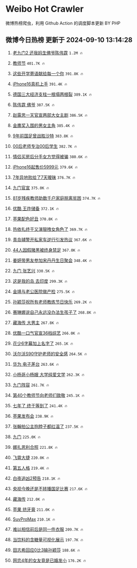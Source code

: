 # Weibo Hot Crawler 



微博热榜爬虫，利用 Github Action 的调度脚本更新 BY PHP 


## 微博今日热榜 更新于 2024-09-10 13:14:28 
1. [老九门2 还我妈生佛爷陈伟霆](https://s.weibo.com/weibo?q=%E8%80%81%E4%B9%9D%E9%97%A82%20%E8%BF%98%E6%88%91%E5%A6%88%E7%94%9F%E4%BD%9B%E7%88%B7%E9%99%88%E4%BC%9F%E9%9C%86&t=31&band_rank=1&Refer=top) `1.2M 🔥` 

1. [教师节](https://s.weibo.com/weibo?q=%E6%95%99%E5%B8%88%E8%8A%82&t=31&band_rank=2&Refer=top) `401.7K 🔥` 

1. [这些开学寄语献给每一个你](https://s.weibo.com/weibo?q=%23%E8%BF%99%E4%BA%9B%E5%BC%80%E5%AD%A6%E5%AF%84%E8%AF%AD%E7%8C%AE%E7%BB%99%E6%AF%8F%E4%B8%80%E4%B8%AA%E4%BD%A0%23&t=31&band_rank=3&Refer=top) `391.8K 🔥` 

1. [iPhone16真机上手](https://s.weibo.com/weibo?q=iPhone16%E7%9C%9F%E6%9C%BA%E4%B8%8A%E6%89%8B&t=31&band_rank=4&Refer=top) `391.4K 🔥` 

1. [德国三大经济支柱一根塌两根裂](https://s.weibo.com/weibo?q=%23%E5%BE%B7%E5%9B%BD%E4%B8%89%E5%A4%A7%E7%BB%8F%E6%B5%8E%E6%94%AF%E6%9F%B1%E4%B8%80%E6%A0%B9%E5%A1%8C%E4%B8%A4%E6%A0%B9%E8%A3%82%23&t=31&band_rank=5&Refer=top) `389.1K 🔥` 

1. [陈伟霆 佛爷](https://s.weibo.com/weibo?q=%E9%99%88%E4%BC%9F%E9%9C%86%20%E4%BD%9B%E7%88%B7&t=31&band_rank=6&Refer=top) `387.5K 🔥` 

1. [赵露思一天官宣两部大女主剧](https://s.weibo.com/weibo?q=%23%E8%B5%B5%E9%9C%B2%E6%80%9D%E4%B8%80%E5%A4%A9%E5%AE%98%E5%AE%A3%E4%B8%A4%E9%83%A8%E5%A4%A7%E5%A5%B3%E4%B8%BB%E5%89%A7%23&t=31&band_rank=7&Refer=top) `386.5K 🔥` 

1. [金鹰奖入围的男女主角](https://s.weibo.com/weibo?q=%23%E9%87%91%E9%B9%B0%E5%A5%96%E5%85%A5%E5%9B%B4%E7%9A%84%E7%94%B7%E5%A5%B3%E4%B8%BB%E8%A7%92%23&t=31&band_rank=8&Refer=top) `385.4K 🔥` 

1. [9年前国足曾战胜沙特](https://s.weibo.com/weibo?q=%239%E5%B9%B4%E5%89%8D%E5%9B%BD%E8%B6%B3%E6%9B%BE%E6%88%98%E8%83%9C%E6%B2%99%E7%89%B9%23&t=31&band_rank=9&Refer=top) `383.8K 🔥` 

1. [00后老师专治00后学生](https://s.weibo.com/weibo?q=%2300%E5%90%8E%E8%80%81%E5%B8%88%E4%B8%93%E6%B2%BB00%E5%90%8E%E5%AD%A6%E7%94%9F%23&t=31&band_rank=10&Refer=top) `382.7K 🔥` 

1. [情侣买房后分手女方觉得被骗](https://s.weibo.com/weibo?q=%23%E6%83%85%E4%BE%A3%E4%B9%B0%E6%88%BF%E5%90%8E%E5%88%86%E6%89%8B%E5%A5%B3%E6%96%B9%E8%A7%89%E5%BE%97%E8%A2%AB%E9%AA%97%23&t=31&band_rank=11&Refer=top) `380.6K 🔥` 

1. [iPhone16起售价5999元](https://s.weibo.com/weibo?q=%23iPhone16%E8%B5%B7%E5%94%AE%E4%BB%B75999%E5%85%83%23&t=31&band_rank=12&Refer=top) `379.6K 🔥` 

1. [7年异地败给了7天暧昧](https://s.weibo.com/weibo?q=7%E5%B9%B4%E5%BC%82%E5%9C%B0%E8%B4%A5%E7%BB%99%E4%BA%867%E5%A4%A9%E6%9A%A7%E6%98%A7&t=31&band_rank=13&Refer=top) `376.7K 🔥` 

1. [九门官宣](https://s.weibo.com/weibo?q=%23%E4%B9%9D%E9%97%A8%E5%AE%98%E5%AE%A3%23&t=31&band_rank=14&Refer=top) `375.0K 🔥` 

1. [81岁残疾教师助数千户家庭脱离贫困](https://s.weibo.com/weibo?q=%2381%E5%B2%81%E6%AE%8B%E7%96%BE%E6%95%99%E5%B8%88%E5%8A%A9%E6%95%B0%E5%8D%83%E6%88%B7%E5%AE%B6%E5%BA%AD%E8%84%B1%E7%A6%BB%E8%B4%AB%E5%9B%B0%23&t=31&band_rank=15&Refer=top) `374.7K 🔥` 

1. [优酷 王炸储备](https://s.weibo.com/weibo?q=%E4%BC%98%E9%85%B7%20%E7%8E%8B%E7%82%B8%E5%82%A8%E5%A4%87&t=31&band_rank=16&Refer=top) `372.1K 🔥` 

1. [苹果配色好丑](https://s.weibo.com/weibo?q=%E8%8B%B9%E6%9E%9C%E9%85%8D%E8%89%B2%E5%A5%BD%E4%B8%91&t=31&band_rank=17&Refer=top) `370.8K 🔥` 

1. [热依扎终于又演狠拽女角色了](https://s.weibo.com/weibo?q=%E7%83%AD%E4%BE%9D%E6%89%8E%E7%BB%88%E4%BA%8E%E5%8F%88%E6%BC%94%E7%8B%A0%E6%8B%BD%E5%A5%B3%E8%A7%92%E8%89%B2%E4%BA%86&t=31&band_rank=18&Refer=top) `369.7K 🔥` 

1. [青岛辅警开私家车逆行引发热议](https://s.weibo.com/weibo?q=%23%E9%9D%92%E5%B2%9B%E8%BE%85%E8%AD%A6%E5%BC%80%E7%A7%81%E5%AE%B6%E8%BD%A6%E9%80%86%E8%A1%8C%E5%BC%95%E5%8F%91%E7%83%AD%E8%AE%AE%23&t=31&band_rank=19&Refer=top) `367.6K 🔥` 

1. [44人因假赌黑被终身禁足](https://s.weibo.com/weibo?q=%2344%E4%BA%BA%E5%9B%A0%E5%81%87%E8%B5%8C%E9%BB%91%E8%A2%AB%E7%BB%88%E8%BA%AB%E7%A6%81%E8%B6%B3%23&t=31&band_rank=20&Refer=top) `367.0K 🔥` 

1. [姜妍带男友参加宋丹丹生日聚会](https://s.weibo.com/weibo?q=%23%E5%A7%9C%E5%A6%8D%E5%B8%A6%E7%94%B7%E5%8F%8B%E5%8F%82%E5%8A%A0%E5%AE%8B%E4%B8%B9%E4%B8%B9%E7%94%9F%E6%97%A5%E8%81%9A%E4%BC%9A%23&t=31&band_rank=21&Refer=top) `348.4K 🔥` 

1. [九门 张艺兴](https://s.weibo.com/weibo?q=%E4%B9%9D%E9%97%A8%20%E5%BC%A0%E8%89%BA%E5%85%B4&t=31&band_rank=22&Refer=top) `330.5K 🔥` 

1. [这是我的岛 去印度](https://s.weibo.com/weibo?q=%E8%BF%99%E6%98%AF%E6%88%91%E7%9A%84%E5%B2%9B%20%E5%8E%BB%E5%8D%B0%E5%BA%A6&t=31&band_rank=23&Refer=top) `299.3K 🔥` 

1. [金靖与老公医院做产检](https://s.weibo.com/weibo?q=%23%E9%87%91%E9%9D%96%E4%B8%8E%E8%80%81%E5%85%AC%E5%8C%BB%E9%99%A2%E5%81%9A%E4%BA%A7%E6%A3%80%23&t=31&band_rank=24&Refer=top) `275.5K 🔥` 

1. [孙颖莎祝所有老师教练节日快乐](https://s.weibo.com/weibo?q=%23%E5%AD%99%E9%A2%96%E8%8E%8E%E7%A5%9D%E6%89%80%E6%9C%89%E8%80%81%E5%B8%88%E6%95%99%E7%BB%83%E8%8A%82%E6%97%A5%E5%BF%AB%E4%B9%90%23&t=31&band_rank=25&Refer=top) `269.2K 🔥` 

1. [赛琳娜说自己永远没办法生孩子了](https://s.weibo.com/weibo?q=%23%E8%B5%9B%E7%90%B3%E5%A8%9C%E8%AF%B4%E8%87%AA%E5%B7%B1%E6%B0%B8%E8%BF%9C%E6%B2%A1%E5%8A%9E%E6%B3%95%E7%94%9F%E5%AD%A9%E5%AD%90%E4%BA%86%23&t=31&band_rank=26&Refer=top) `268.8K 🔥` 

1. [藏海传 大男主](https://s.weibo.com/weibo?q=%E8%97%8F%E6%B5%B7%E4%BC%A0%20%E5%A4%A7%E7%94%B7%E4%B8%BB&t=31&band_rank=27&Refer=top) `267.8K 🔥` 

1. [优酷一口气官宣36档综艺](https://s.weibo.com/weibo?q=%23%E4%BC%98%E9%85%B7%E4%B8%80%E5%8F%A3%E6%B0%94%E5%AE%98%E5%AE%A336%E6%A1%A3%E7%BB%BC%E8%89%BA%23&t=31&band_rank=28&Refer=top) `266.0K 🔥` 

1. [花少6字幕加上名字了](https://s.weibo.com/weibo?q=%E8%8A%B1%E5%B0%916%E5%AD%97%E5%B9%95%E5%8A%A0%E4%B8%8A%E5%90%8D%E5%AD%97%E4%BA%86&t=31&band_rank=29&Refer=top) `265.1K 🔥` 

1. [沃尔沃S90守护老师的安全感](https://s.weibo.com/weibo?q=%23%E6%B2%83%E5%B0%94%E6%B2%83S90%E5%AE%88%E6%8A%A4%E8%80%81%E5%B8%88%E7%9A%84%E5%AE%89%E5%85%A8%E6%84%9F%23&t=31&band_rank=30&Refer=top) `264.5K 🔥` 

1. [华为 电子茅台](https://s.weibo.com/weibo?q=%E5%8D%8E%E4%B8%BA%20%E7%94%B5%E5%AD%90%E8%8C%85%E5%8F%B0&t=31&band_rank=31&Refer=top) `263.6K 🔥` 

1. [小杨哥小杨嫂 大学纯爱文学](https://s.weibo.com/weibo?q=%E5%B0%8F%E6%9D%A8%E5%93%A5%E5%B0%8F%E6%9D%A8%E5%AB%82%20%E5%A4%A7%E5%AD%A6%E7%BA%AF%E7%88%B1%E6%96%87%E5%AD%A6&t=31&band_rank=32&Refer=top) `262.3K 🔥` 

1. [九门阵容](https://s.weibo.com/weibo?q=%E4%B9%9D%E9%97%A8%E9%98%B5%E5%AE%B9&t=31&band_rank=33&Refer=top) `261.7K 🔥` 

1. [第40个教师节向老师们致敬](https://s.weibo.com/weibo?q=%23%E7%AC%AC40%E4%B8%AA%E6%95%99%E5%B8%88%E8%8A%82%E5%90%91%E8%80%81%E5%B8%88%E4%BB%AC%E8%87%B4%E6%95%AC%23&t=31&band_rank=34&Refer=top) `245.1K 🔥` 

1. [七年了 终于等到了](https://s.weibo.com/weibo?q=%E4%B8%83%E5%B9%B4%E4%BA%86%20%E7%BB%88%E4%BA%8E%E7%AD%89%E5%88%B0%E4%BA%86&t=31&band_rank=35&Refer=top) `241.4K 🔥` 

1. [苹果发布会](https://s.weibo.com/weibo?q=%E8%8B%B9%E6%9E%9C%E5%8F%91%E5%B8%83%E4%BC%9A&t=31&band_rank=36&Refer=top) `238.9K 🔥` 

1. [张翰拍公主抱脖子都红温了](https://s.weibo.com/weibo?q=%E5%BC%A0%E7%BF%B0%E6%8B%8D%E5%85%AC%E4%B8%BB%E6%8A%B1%E8%84%96%E5%AD%90%E9%83%BD%E7%BA%A2%E6%B8%A9%E4%BA%86&t=31&band_rank=37&Refer=top) `237.5K 🔥` 

1. [九门](https://s.weibo.com/weibo?q=%E4%B9%9D%E9%97%A8&t=31&band_rank=38&Refer=top) `225.0K 🔥` 

1. [娜扎恩利合照](https://s.weibo.com/weibo?q=%23%E5%A8%9C%E6%89%8E%E6%81%A9%E5%88%A9%E5%90%88%E7%85%A7%23&t=31&band_rank=39&Refer=top) `221.8K 🔥` 

1. [飞霄大捷](https://s.weibo.com/weibo?q=%23%E9%A3%9E%E9%9C%84%E5%A4%A7%E6%8D%B7%23&t=31&band_rank=40&Refer=top) `220.0K 🔥` 

1. [第五人格](https://s.weibo.com/weibo?q=%E7%AC%AC%E4%BA%94%E4%BA%BA%E6%A0%BC&t=31&band_rank=41&Refer=top) `219.4K 🔥` 

1. [白夜追凶2预告](https://s.weibo.com/weibo?q=%E7%99%BD%E5%A4%9C%E8%BF%BD%E5%87%B62%E9%A2%84%E5%91%8A&t=31&band_rank=42&Refer=top) `218.1K 🔥` 

1. [央视今晚还是不转播国足比赛](https://s.weibo.com/weibo?q=%23%E5%A4%AE%E8%A7%86%E4%BB%8A%E6%99%9A%E8%BF%98%E6%98%AF%E4%B8%8D%E8%BD%AC%E6%92%AD%E5%9B%BD%E8%B6%B3%E6%AF%94%E8%B5%9B%23&t=31&band_rank=43&Refer=top) `217.6K 🔥` 

1. [藏海传](https://s.weibo.com/weibo?q=%E8%97%8F%E6%B5%B7%E4%BC%A0&t=31&band_rank=44&Refer=top) `212.0K 🔥` 

1. [苹果 挤牙膏](https://s.weibo.com/weibo?q=%E8%8B%B9%E6%9E%9C%20%E6%8C%A4%E7%89%99%E8%86%8F&t=31&band_rank=45&Refer=top) `211.0K 🔥` 

1. [SuvProMax](https://s.weibo.com/weibo?q=%23SuvProMax%23&t=31&band_rank=46&Refer=top) `210.1K 🔥` 

1. [难以相信前后是同一件衣服](https://s.weibo.com/weibo?q=%E9%9A%BE%E4%BB%A5%E7%9B%B8%E4%BF%A1%E5%89%8D%E5%90%8E%E6%98%AF%E5%90%8C%E4%B8%80%E4%BB%B6%E8%A1%A3%E6%9C%8D&t=31&band_rank=47&Refer=top) `209.7K 🔥` 

1. [当饮料的含糖量可视化展示](https://s.weibo.com/weibo?q=%E5%BD%93%E9%A5%AE%E6%96%99%E7%9A%84%E5%90%AB%E7%B3%96%E9%87%8F%E5%8F%AF%E8%A7%86%E5%8C%96%E5%B1%95%E7%A4%BA&t=31&band_rank=48&Refer=top) `197.7K 🔥` 

1. [田志希回应0比3输孙颖莎](https://s.weibo.com/weibo?q=%23%E7%94%B0%E5%BF%97%E5%B8%8C%E5%9B%9E%E5%BA%940%E6%AF%943%E8%BE%93%E5%AD%99%E9%A2%96%E8%8E%8E%23&t=31&band_rank=49&Refer=top) `188.6K 🔥` 

1. [网恋4年的女友竟是已婚发小](https://s.weibo.com/weibo?q=%23%E7%BD%91%E6%81%8B4%E5%B9%B4%E7%9A%84%E5%A5%B3%E5%8F%8B%E7%AB%9F%E6%98%AF%E5%B7%B2%E5%A9%9A%E5%8F%91%E5%B0%8F%23&t=31&band_rank=50&Refer=top) `176.2K 🔥` 

